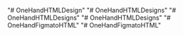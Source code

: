 "# OneHandHTMLDesign" 
"# OneHandHTMLDesigns" 
"# OneHandHTMLDesigns" 
"# OneHandHTMLDesigns" 
"# OneHandFigmatoHTML" 
"# OneHandFigmatoHTML" 

